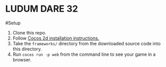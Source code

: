 # LUDUM DARE 32 

#Setup

1. Clone this repo.
2. Follow [Cocos 2d installation instructions.](https://github.com/cocos2d/cocos2d-js#how-to-start-a-new-game "Cocos2d-JS")
3. Take the `frameworks/` directory from the downloaded source code into this directory.
4. Run `cocos run -p web` from the command line to see your game in a browser.
